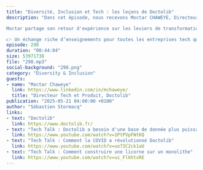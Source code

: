 ```yaml
---
title: "Diversité, Inclusion et Tech : les leçons de Doctolib"
description: "Dans cet épisode, nous recevons Moctar CHAWEYE, Directeur Tech et produits chez Doctolib, pour un échange passionnant sur les enjeux de diversité et d’inclusion dans le secteur tech. Ensemble, nous explorons les initiatives concrètes mises en place par Doctolib pour soutenir les femmes dans la tech, promouvoir l’égalité des genres, et favoriser une culture inclusive.

Moctar partage son retour d'expérience sur les leviers de transformation, les défis de recrutement, l'importance du mentorat, la transparence dans les indicateurs de diversité, ainsi que le rôle des hommes dans la promotion de ces valeurs. Un épisode engagé, inspirant, et ancré dans la réalité du terrain, où l’accessibilité est aussi abordée comme un pilier essentiel de la diversité.

👉 Un échange riche d’enseignements pour toutes les entreprises tech qui veulent progresser concrètement en matière d’inclusion et de leadership responsable."
episode: 298
duration: "00:44:04"
size: 53971738
file: "298.mp3"
social-background: "298.png"
category: "Diversity & Inclusion"
guests:
- name: "Moctar Chaweye"
  link: https://www.linkedin.com/in/mchaweye/
  title: "Directeur Tech et Produit, Doctolib"
publication: "2025-05-21 04:00:00 +0100"
author: "Sébastien Stormacq"
links:
- text: "Doctolib"
  link: https://www.doctolib.fr/
- text: "Tech Talk : Doctolib a besoin d'une base de donnée plus puissante"
  link: https://www.youtube.com/watch?v=1PtPVpFWtKQ
- text: "Tech Talk : Comment la COVID a révolutionné Doctolib"
  link: https://www.youtube.com/watch?v=uo73C2ck1aU
- text: "Tech Talk : Comment construire une licorne sur un monolithe"
  link: https://www.youtube.com/watch?v=ui_FlkhtxRE
---
```

